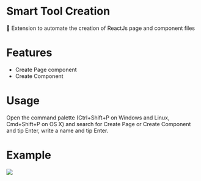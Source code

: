 # Smart Tool Creation
🧐 Extension to automate the creation of ReactJs page and component files

# Features
* Create Page component
* Create Component

# Usage
Open the command palette (Ctrl+Shift+P on Windows and Linux, Cmd+Shift+P on OS X) and search for Create Page or Create Component and tip Enter, write a name and tip Enter.

# Example
![](https://i.imgur.com/hZtbpd8.gif)
